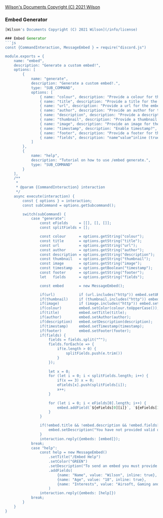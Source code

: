[Wilson's Documents Copyright (C) 2021 Wilson](/info/license)

### Embed Generator
```js
[Wilson's Documents Copyright (C) 2021 Wilson](/info/license)

### Embed Generator
```js
const {CommandInteraction, MessageEmbed } = require("discord.js")

module.exports = {
    name: "embed",
    description: "Generate a custom embed!",
    options: [
        {
            name: "generate",
            description: "Generate a custom embed!.",
            type: "SUB_COMMAND",
            options: [
                { name: "colour", description: "Provide a colour for the embed.", type: "STRING"},
                { name: "title", description: "Provide a title for the embed.", type: "STRING"},
                { name: "url", description: "Provide a url for the embed.", type: "STRING"},
                { name: "author", description: "Provide an author for the embed.", type: "STRING"},
                { name: "description", description: "Provide a description for the embed.", type: "STRING"},
                { name: "thumbnail", description: "Provide a thumbnail for the embed.", type: "STRING"},
                { name: "image", description: "Provide an image for the embed.", type: "STRING"},
                { name: "timestamp", description: "Enable timestamp?", type: "BOOLEAN"},
                { name: "footer", description: "Provide a footer for the embed.", type: "STRING"},
                { name: "fields", description: "name^value^inline (true or false)^^", type: "STRING" }
            ]
        },
        {
            name: "help",
            description: "Tutorial on how to use /embed generate.",
            type: "SUB_COMMAND"
        }
    ],
    /**
     * 
     * @param {CommandInteraction} interaction 
     */
    async execute(interaction) {
        const { options } = interaction;
        const subCommand = options.getSubcommand();

        switch(subCommand) {
            case "generate":
                const eFields     = [[], [], []];
                const splitFields = [];

                const colour      = options.getString("colour");
                const title       = options.getString("title");
                const url         = options.getString("url");
                const author      = options.getString("author");
                const description = options.getString("description");
                const thumbnail   = options.getString("thumbnail");
                const image       = options.getString("image");
                const timestamp   = options.getBoolean("timestamp");
                const footer      = options.getString("footer");
                let   fields      = options.getString("fields");

                const embed       = new MessageEmbed();

                if(url)           if (url.includes("http")) embed.setURL(url);
                if(thumbnail)     if (thumbnail.includes("http")) embed.setThumbnail(thumbnail);
                if(image)         if (image.includes("http")) embed.setImage(image);
                if(colour)        embed.setColor(colour.toUpperCase());
                if(title)         embed.setTitle(title);
                if(author)        embed.setAuthor(author);
                if(description)   embed.setDescription(description);
                if(timestamp)     embed.setTimestamp(timestamp);
                if(footer)        embed.setFooter(footer);
                if(fields) {
                    fields = fields.split("^");
                    fields.forEach(e => {
                        if(e.length > 0) {
                            splitFields.push(e.trim())
                        }
                    });
            
                    let x = 0;
                    for (let i = 0; i < splitFields.length; i++) {
                        if(x == 3) x = 0;
                        eFields[x].push(splitFields[i]);
                        x++;
                    }
                        
                    for (let i = 0; i < eFields[0].length; i++) {
                        embed.addField(`${eFields[0][i]}`, `${eFields[1][i]}`, JSON.parse(eFields[2][i].toLowerCase()));
                    }
                }

                if(!embed.title && !embed.description && !embed.fields[0]) {
                    embed.setDescription("You have not provided valid options!")
                }
                interaction.reply({embeds: [embed]});
            break;
            case "help":
                const help = new MessageEmbed()
                    .setTitle("/Embed Help")
                    .setColor("GREEN")
                    .setDescription("To send an embed you must provide at least a title, a description or a field.\n\nMost of the commands are fairly self explanitory except the fields command.\nIn order to send fields you must follow the following format:\n\n`name^value^inline^^`\n\nFor example, sending `Name^Wilson^True^^ Age^18^True^^ Interests^Airsoft, Gaming and Coding^False^^` would send:")
                    .addFields(
                        {name: "Name", value: "Wilson", inline: true},
                        {name: "Age", value: "18", inline: true},
                        {name: "Interests", value: "Airsoft, Gaming and Coding", inline: false}
                    )    
                interaction.reply({embeds: [help]})
            break;
        }
    }
}
```
```
